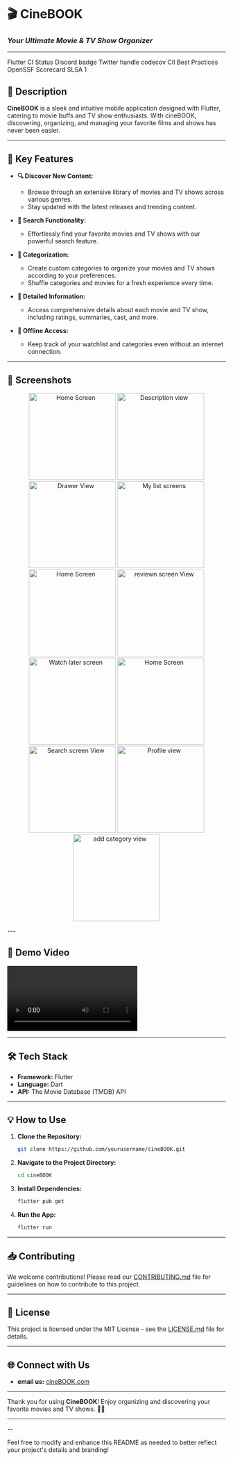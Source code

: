 # 🎬 CineBOOK

### *Your Ultimate Movie & TV Show Organizer*

---
Flutter CI Status Discord badge Twitter handle codecov CII Best Practices OpenSSF Scorecard SLSA 1
## 📖 Description

**CineBOOK** is a sleek and intuitive mobile application designed with Flutter, catering to movie buffs and TV show enthusiasts. With cineBOOK, discovering, organizing, and managing your favorite films and shows has never been easier.

---

## 🚀 Key Features

- **🔍 Discover New Content:** 
  - Browse through an extensive library of movies and TV shows across various genres.
  - Stay updated with the latest releases and trending content.

- **🎯 Search Functionality:** 
  - Effortlessly find your favorite movies and TV shows with our powerful search feature.

- **📂 Categorization:** 
  - Create custom categories to organize your movies and TV shows according to your preferences.
  - Shuffle categories and movies for a fresh experience every time.

- **📝 Detailed Information:** 
  - Access comprehensive details about each movie and TV show, including ratings, summaries, cast, and more.

- **📱 Offline Access:** 
  - Keep track of your watchlist and categories even without an internet connection.

---

## 📱 Screenshots
<p align="center">
  <img src="gitimg/homescreen.jpg" alt="Home Screen" width="200"/>
  <img src="gitimg/modal.jpg" alt="Description view" width="200"/>
  <img src="gitimg/drawer.jpg" alt="Drawer View" width="200"/>
  <img src="gitimg/mylist.jpg" alt="My list screens" width="200"/>
   <img src="gitimg/homescreen.jpg" alt="Home Screen" width="200"/>
  <img src="gitimg/review.jpg" alt="reviewn screen View" width="200"/>
  <img src="gitimg/watch.jpg" alt="Watch later screen " width="200"/>
   <img src="gitimg/homescreen.jpg" alt="Home Screen" width="200"/>
  <img src="gitimg/searchscreen.jpg" alt="Search screen View" width="200"/>
  <img src="gitimg/profile.jpg" alt="Profile view" width="200"/>
  <img src="gitimg/category.jpg" alt="add category view" width="200"/>
  
</p>
---

## 🎥 Demo Video

![Demo Video](gitimg/demo.mp4)

---

## 🛠️ Tech Stack

- **Framework:** Flutter
- **Language:** Dart
- **API:** The Movie Database (TMDB) API

---

## 💡 How to Use

1. **Clone the Repository:**
    ```bash
    git clone https://github.com/yourusername/cineBOOK.git
    ```
2. **Navigate to the Project Directory:**
    ```bash
    cd cineBOOK
    ```
3. **Install Dependencies:**
    ```bash
    flutter pub get
    ```
4. **Run the App:**
    ```bash
    flutter run
    ```

---

## 📥 Contributing

We welcome contributions! Please read our [CONTRIBUTING.md](CONTRIBUTING.md) file for guidelines on how to contribute to this project.

---

## 📝 License

This project is licensed under the MIT License - see the [LICENSE.md](LICENSE.md) file for details.

---

## 🌐 Connect with Us

- **email us:** [cineBOOK.com](maazmasroorhuss@gmail.com)


---

Thank you for using **CineBOOK**! Enjoy organizing and discovering your favorite movies and TV shows. 🎥🍿

---


--

Feel free to modify and enhance this README as needed to better reflect your project's details and branding!
